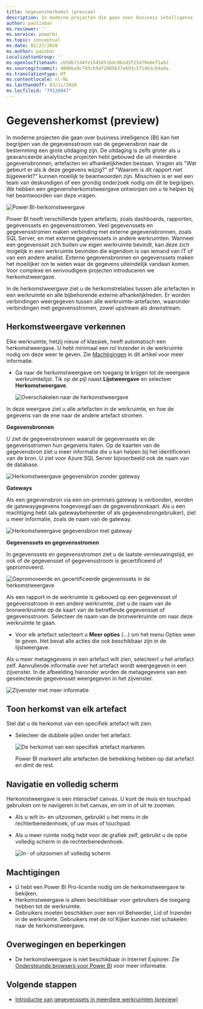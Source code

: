 ```yaml
---
title: Gegevensherkomst (preview)
description: In moderne projecten die gaan over business intelligence (BI) is het begrijpen van de gegevensstroom van de gegevensbron naar de bestemming een grote uitdaging voor veel klanten.
author: paulinbar
ms.reviewer: ''
ms.service: powerbi
ms.topic: conceptual
ms.date: 02/27/2020
ms.author: painbar
LocalizationGroup: ''
ms.openlocfilehash: cb58b71d4fe15458516dc0b1d3f25d79e6ef1a62
ms.sourcegitcommit: 480bba9c745cb9af2005637e693c5714b3c64a8a
ms.translationtype: HT
ms.contentlocale: nl-NL
ms.lasthandoff: 03/11/2020
ms.locfileid: "79126047"
---
```

# <a name="data-lineage-preview"></a>Gegevensherkomst (preview)
In moderne projecten die gaan over business intelligence (BI) kan het begrijpen van de gegevensstroom van de gegevensbron naar de bestemming een grote uitdaging zijn. De uitdaging is zelfs groter als u geavanceerde analytische projecten hebt gebouwd die uit meerdere gegevensbronnen, artefacten en afhankelijkheden bestaan. Vragen als "Wat gebeurt er als ik deze gegevens wijzig?" of "Waarom is dit rapport niet bijgewerkt?" kunnen moeilijk te beantwoorden zijn. Misschien is er wel een team van deskundigen of een grondig onderzoek nodig om dit te begrijpen. We hebben een gegevensherkomstweergave ontworpen om u te helpen bij het beantwoorden van deze vragen.

![Power BI-herkomstweergave](media/service-data-lineage/service-data-lineage-view.png)
 
Power BI heeft verschillende typen artefacts, zoals dashboards, rapporten, gegevenssets en gegevensstromen. Veel gegevenssets en gegevensstromen maken verbinding met externe gegevensbronnen, zoals SQL Server, en met externe gegevenssets in andere werkruimten. Wanneer een gegevensset zich buiten uw eigen werkruimte bevindt, kan deze zich mogelijk in een werkruimte bevinden die eigendom is van iemand van IT of van een andere analist. Externe gegevensbronnen en gegevenssets maken het moeilijker om te weten waar de gegevens uiteindelijk vandaan komen. Voor complexe en eenvoudigere projecten introduceren we herkomstweergave.

In de herkomstweergave ziet u de herkomstrelaties tussen alle artefacten in een werkruimte en alle bijbehorende externe afhankelijkheden. Er worden verbindingen weergegeven tussen alle werkruimte-artefacten, waaronder verbindingen met gegevensstromen, zowel upstream als downstream.

## <a name="explore-lineage-view"></a>Herkomstweergave verkennen

Elke werkruimte, hetzij nieuw of klassiek, heeft automatisch een herkomstweergave. U hebt minimaal een rol Inzender in de werkruimte nodig om deze weer te geven. Zie [Machtigingen](#permissions) in dit artikel voor meer informatie.

* Ga naar de herkomstweergave om toegang te krijgen tot de weergave werkruimtelijst. Tik op de pijl naast **Lijstweergave** en selecteer **Herkomstweergave**.

   ![Overschakelen naar de herkomstweergave](media/service-data-lineage/service-data-lineage-view-select.png)

In deze weergave ziet u alle artefacten in de werkruimte, en hoe de gegevens van de ene naar de andere artefact stromen.

**Gegevensbronnen**

U ziet de gegevensbronnen waaruit de gegevenssets en de gegevensstromen hun gegevens halen. Op de kaarten van de gegevensbron ziet u meer informatie die u kan helpen bij het identificeren van de bron. U ziet voor Azure SQL Server bijvoorbeeld ook de naam van de database.

![Herkomstweergave gegevensbron zonder gateway](media/service-data-lineage/service-data-lineage-data-source-card.png)
 
**Gateways**

Als een gegevensbron via een on-premises gateway is verbonden, worden de gatewaygegevens toegevoegd aan de gegevensbronkaart. Als u een machtiging hebt (als gatewaybeheerder of als gegevensbrongebruiker), ziet u meer informatie, zoals de naam van de gateway.

![Herkomstweergave gegevensbron met gateway](media/service-data-lineage/service-data-lineage-data-gateway-card.png)

**Gegevenssets en gegevensstromen**
 
In gegevenssets en gegevensstromen ziet u de laatste vernieuwingstijd, en ook of de gegevensset of gegevensstroom is gecertificeerd of gepromoveerd.

![Gepromoveerde en gecertificeerde gegevenssets in de herkomstweergave](media/service-data-lineage/service-data-lineage-promoted-certified.png)
 
Als een rapport in de werkruimte is gebouwd op een gegevensset of gegevensstroom in een andere werkruimte, ziet u de naam van de bronwerkruimte op de kaart van de betreffende gegevensset of gegevensstroom. Selecteer de naam van de bronwerkruimte om naar deze werkruimte te gaan.

* Voor elk artefact selecteert u **Meer opties** (...) om het menu Opties weer te geven. Het bevat alle acties die ook beschikbaar zijn in de lijstweergave.

Als u meer metagegevens in een artefact wilt zien, selecteert u het artefact zelf. Aanvullende informatie over het artefact wordt weergegeven in een zijvenster. In de afbeelding hieronder worden de metagegevens van een geselecteerde gegevensset weergegeven in het zijvenster.

![Zijvenster met meer informatie](media/service-data-lineage/service-data-lineage-side-pane.png)
 
## <a name="show-lineage-for-any-artifact"></a>Toon herkomst van elk artefact 

Stel dat u de herkomst van een specifiek artefact wilt zien.

* Selecteer de dubbele pijlen onder het artefact.

   ![De herkomst van een specifiek artefact markeren](media/service-data-lineage/service-data-lineage-specific-artifact.png)

   Power BI markeert alle artefacten die betrekking hebben op dat artefact en dimt de rest. 

## <a name="navigation-and-full-screen"></a>Navigatie en volledig scherm 

Herkomstweergave is een interactief canvas. U kunt de muis en touchpad gebruiken om te navigeren in het canvas, en om in of uit te zoomen.

* Als u wilt in- en uitzoomen, gebruikt u het menu in de rechterbenedenhoek, of uw muis of touchpad.
* Als u meer ruimte nodig hebt voor de grafiek zelf, gebruikt u de optie volledig scherm in de rechterbenedenhoek. 

    ![In- of uitzoomen of volledig scherm](media/service-data-lineage/service-data-lineage-zoom.png)

## <a name="permissions"></a>Machtigingen

* U hebt een Power BI Pro-licentie nodig om de herkomstweergave te bekijken.
* Herkomstweergave is alleen beschikbaar voor gebruikers die toegang hebben tot de werkruimte.
* Gebruikers moeten beschikken over een rol Beheerder, Lid of Inzender in de werkruimte. Gebruikers met de rol Kijker kunnen niet schakelen naar de herkomstweergave.


## <a name="considerations-and-limitations"></a>Overwegingen en beperkingen

- De herkomstweergave is niet beschikbaar in Internet Explorer. Zie [Ondersteunde browsers voor Power BI](../power-bi-browsers.md) voor meer informatie.

## <a name="next-steps"></a>Volgende stappen

* [Introductie van gegevenssets in meerdere werkruimten (preview)](../service-datasets-across-workspaces.md)
